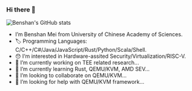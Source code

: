 ### Hi there 👋

![Benshan's GitHub stats](https://github-readme-stats.vercel.app/api?username=mbs0221&show_icons=true&theme=transparent)

- I’m Benshan Mei from University of Chinese Academy of Sciences.
- 🏷️ Programming Languages: C/C++/C#/Java/JavaScript/Rust/Python/Scala/Shell.
- 😯 I‘m interested in Hardware-assited Security/Virtualization/RISC-V.
- 🔭 I’m currently working on TEE related research...
- 🌱 I’m currently learning Rust, QEMU/KVM, AMD SEV...
- 👯 I’m looking to collaborate on QEMU/KVM...
- 🤔 I’m looking for help with QEMU/KVM framework...
<!-- - 💬 Ask me about ... -->
<!-- - 📫 How to reach me: ... -->
<!-- - 😄 Pronouns: ... -->
<!-- - ⚡ Fun fact: ... -->
